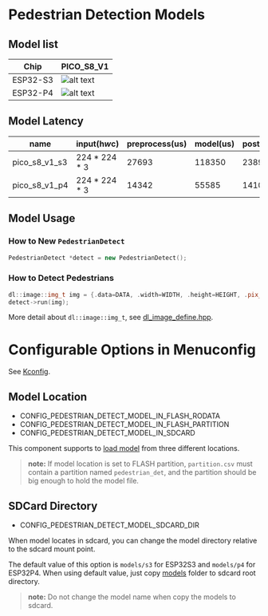 # Pedestrian Detection Models

## Model list
[supported]: https://img.shields.io/badge/-supported-green "supported"

| Chip     | PICO_S8_V1             |
|----------|------------------------|
| ESP32-S3 | ![alt text][supported] |
| ESP32-P4 | ![alt text][supported] |

## Model Latency

| name          | input(h*w*c)  | preprocess(us) | model(us) | postprocess(us) |
|---------------|---------------|----------------|-----------|-----------------|
| pico_s8_v1_s3 | 224 * 224 * 3 | 27693          | 118350    | 2389            |
| pico_s8_v1_p4 | 224 * 224 * 3 | 14342          | 55585     | 1410            |

## Model Usage

### How to New `PedestrianDetect`

```cpp
PedestrianDetect *detect = new PedestrianDetect();
```
### How to Detect Pedestrians

```cpp
dl::image::img_t img = {.data=DATA, .width=WIDTH, .height=HEIGHT, .pix_type=PIX_TYPE};
detect->run(img);
```

More detail about `dl::image::img_t`, see [dl_image_define.hpp](https://github.com/espressif/esp-dl/blob/master/esp-dl/vision/image/dl_image_define.hpp).

# Configurable Options in Menuconfig

See [Kconfig](Kconfig).

## Model Location

- CONFIG_PEDESTRIAN_DETECT_MODEL_IN_FLASH_RODATA
- CONFIG_PEDESTRIAN_DETECT_MODEL_IN_FLASH_PARTITION
- CONFIG_PEDESTRIAN_DETECT_MODEL_IN_SDCARD

This component supports to [load model](https://docs.espressif.com/projects/esp-dl/en/latest/tutorials/how_to_load_test_profile_model.html) from three different locations.

> **note:** If model location is set to FLASH partition, `partition.csv` must contain a partition named `pedestrian_det`, and the partition should be big enough to hold the model file.

## SDCard Directory

- CONFIG_PEDESTRIAN_DETECT_MODEL_SDCARD_DIR

When model locates in sdcard, you can change the model directory relative to the sdcard mount point.   

The default value of this option is `models/s3` for ESP32S3 and `models/p4` for ESP32P4. 
When using default value, just copy [models](models) folder to sdcard root directory.

> **note:** Do not change the model name when copy the models to sdcard.